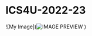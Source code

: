 # ICS4U-2022-23
![My Image](![IMAGE PREVIEW](https://user-images.githubusercontent.com/90357392/193276946-05dae031-0d09-466d-a792-fcbb3eed42ea.png)
)
